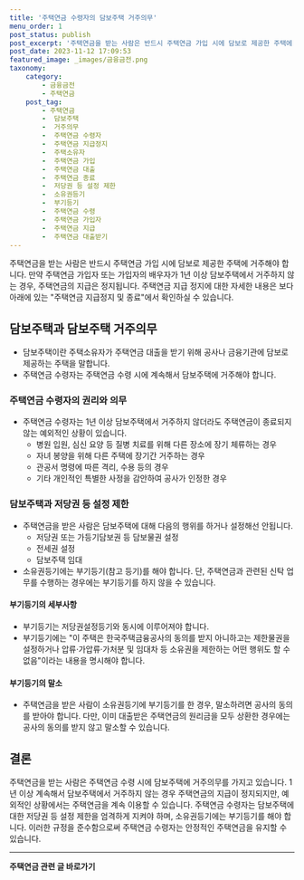 ```yaml
---
title: '주택연금 수령자의 담보주택 거주의무'
menu_order: 1
post_status: publish
post_excerpt: '주택연금을 받는 사람은 반드시 주택연금 가입 시에 담보로 제공한 주택에 거주해야 합니다. 만약 주택연금 가입자 또는 가입자의 배우자가 1년 이상 담보주택에서 거주하지 않는 경우, 주택연금의 지급은 정지됩니다. 주택연금 지급 정지에 대한 자세한 내용은 보다 아래에 있는  주택연금 지급정지 및 종료 에서 확인하실 수 있습니다.'
post_date: 2023-11-12 17:09:53
featured_image: _images/금융금전.png
taxonomy:
    category:
        - 금융금전
        - 주택연금
    post_tag:
        - 주택연금
        -  담보주택
        -  거주의무
        -  주택연금 수령자
        -  주택연금 지급정지
        -  주택소유자
        -  주택연금 가입
        -  주택연금 대출
        -  주택연금 종료
        -  저당권 등 설정 제한
        -  소유권등기
        -  부기등기
        -  주택연금 수령
        -  주택연금 가입자
        -  주택연금 지급
        -  주택연금 대출받기
---
```



주택연금을 받는 사람은 반드시 주택연금 가입 시에 담보로 제공한 주택에 거주해야 합니다. 만약 주택연금 가입자 또는 가입자의 배우자가 1년 이상 담보주택에서 거주하지 않는 경우, 주택연금의 지급은 정지됩니다. 주택연금 지급 정지에 대한 자세한 내용은 보다 아래에 있는 "주택연금 지급정지 및 종료"에서 확인하실 수 있습니다.

## 담보주택과 담보주택 거주의무
- 담보주택이란 주택소유자가 주택연금 대출을 받기 위해 공사나 금융기관에 담보로 제공하는 주택을 말합니다.
- 주택연금 수령자는 주택연금 수령 시에 계속해서 담보주택에 거주해야 합니다.

### 주택연금 수령자의 권리와 의무
- 주택연금 수령자는 1년 이상 담보주택에서 거주하지 않더라도 주택연금이 종료되지 않는 예외적인 상황이 있습니다.
    - 병원 입원, 심신 요양 등 질병 치료를 위해 다른 장소에 장기 체류하는 경우
    - 자녀 봉양을 위해 다른 주택에 장기간 거주하는 경우
    - 관공서 명령에 따른 격리, 수용 등의 경우
    - 기타 개인적인 특별한 사정을 감안하여 공사가 인정한 경우

### 담보주택과 저당권 등 설정 제한
- 주택연금을 받은 사람은 담보주택에 대해 다음의 행위를 하거나 설정해선 안됩니다.
    - 저당권 또는 가등기담보권 등 담보물권 설정
    - 전세권 설정
    - 담보주택 임대
- 소유권등기에는 부기등기(참고 등기)를 해야 합니다. 단, 주택연금과 관련된 신탁 업무를 수행하는 경우에는 부기등기를 하지 않을 수 있습니다.

#### 부기등기의 세부사항
- 부기등기는 저당권설정등기와 동시에 이루어져야 합니다.
- 부기등기에는 "이 주택은 한국주택금융공사의 동의를 받지 아니하고는 제한물권을 설정하거나 압류·가압류·가처분 및 임대차 등 소유권을 제한하는 어떤 행위도 할 수 없음"이라는 내용을 명시해야 합니다.

#### 부기등기의 말소
- 주택연금을 받은 사람이 소유권등기에 부기등기를 한 경우, 말소하려면 공사의 동의를 받아야 합니다. 다만, 이미 대출받은 주택연금의 원리금을 모두 상환한 경우에는 공사의 동의를 받지 않고 말소할 수 있습니다.

## 결론

주택연금을 받는 사람은 주택연금 수령 시에 담보주택에 거주의무를 가지고 있습니다. 1년 이상 계속해서 담보주택에서 거주하지 않는 경우 주택연금의 지급이 정지되지만, 예외적인 상황에서는 주택연금을 계속 이용할 수 있습니다. 주택연금 수령자는 담보주택에 대한 저당권 등 설정 제한을 엄격하게 지켜야 하며, 소유권등기에는 부기등기를 해야 합니다. 이러한 규정을 준수함으로써 주택연금 수령자는 안정적인 주택연금을 유지할 수 있습니다.
<!-- wp:separator -->
<hr class="wp-block-separator has-alpha-channel-opacity"/>
<!-- /wp:separator -->

<!-- wp:group {"backgroundColor":"base","layout":{"type":"constrained"}} -->
<div class="wp-block-group has-base-background-color has-background"><!-- wp:paragraph {"align":"center","fontSize":"medium"} -->
<p class="has-text-align-center has-large-font-size"><strong>주택연금 관련 글 바로가기</strong></p>
<!-- /wp:paragraph -->


<!-- wp:latest-posts
{"categories":[{"id":14528,"count":19,"description":"","link":"https://uknowlaw.com/category/%ec%a3%bc%ed%83%9d%ec%97%b0%ea%b8%88/","name":"주택연금","slug":"주택연금","taxonomy":"category","parent":0,"meta":[],"_links":{"self":[{"href":"https://uknowlaw.com/wp-json/wp/v2/categories/14528"}],"collection":[{"href":"https://uknowlaw.com/wp-json/wp/v2/categories"}],"about":[{"href":"https://uknowlaw.com/wp-json/wp/v2/taxonomies/category"}],"wp:post_type":[{"href":"https://uknowlaw.com/wp-json/wp/v2/posts?categories=14528"}],"curies":[{"name":"wp","href":"https://api.w.org/{rel}","templated":true}]}}],"postsToShow":100,"excerptLength":28,"postLayout":"grid","columns":2,"featuredImageAlign":"left","featuredImageSizeSlug":"large","fontSize":"small"} /--></div>
<!-- /wp:group -->